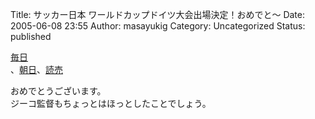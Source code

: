 Title: サッカー日本 ワールドカップドイツ大会出場決定！おめでと〜
Date: 2005-06-08 23:55
Author: masayukig
Category: Uncategorized
Status: published

[毎日  
](http://www.mainichi-msn.co.jp/today/news/20050609k0000m050091000c.html)、[朝日](http://www.asahi.com/sports/update/0608/123.html)、[読売](http://www.yomiuri.co.jp/main/news/20050608it12.htm)

おめでとうございます。  
ジーコ監督もちょっとはほっとしたことでしょう。
